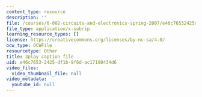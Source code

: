 ```yaml
---
content_type: resource
description: ''
file: /courses/6-002-circuits-and-electronics-spring-2007/e46c76532425df1b9f6dac17198434d6_v6vqWasIHaw.srt
file_type: application/x-subrip
learning_resource_types: []
license: https://creativecommons.org/licenses/by-nc-sa/4.0/
ocw_type: OCWFile
resourcetype: Other
title: 3play caption file
uid: e46c7653-2425-df1b-9f6d-ac17198434d6
video_files:
  video_thumbnail_file: null
video_metadata:
  youtube_id: null
---
```

